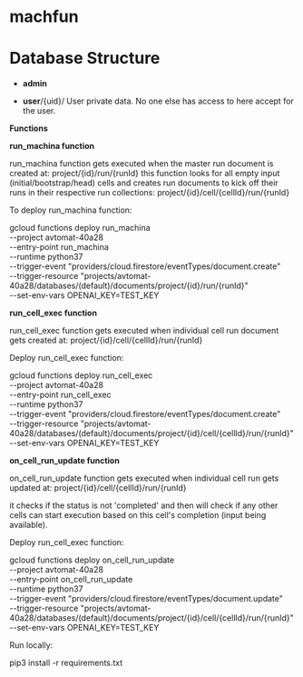 # machfun

Database Structure
==================

* **admin**

* **user**/{uid}/
  User private data. No one else has access to here accept for the user.


**Functions**

**run_machina function**

run_machina function gets executed when the master run document is created at:
  project/{id}/run/{runId}
this function looks for all empty input (initial/bootstrap/head) cells and 
creates run documents to kick off their runs in their respective run collections:
  project/{id}/cell/{cellId}/run/{runId}


To deploy run_machina function:

gcloud functions deploy run_machina \
  --project avtomat-40a28 \
  --entry-point run_machina \
  --runtime python37 \
  --trigger-event "providers/cloud.firestore/eventTypes/document.create" \
  --trigger-resource "projects/avtomat-40a28/databases/(default)/documents/project/{id}/run/{runId}" \
  --set-env-vars OPENAI_KEY=TEST_KEY


**run_cell_exec function**

run_cell_exec function gets executed when individual cell run
document gets created at: project/{id}/cell/{cellId}/run/{runId}


Deploy run_cell_exec function:

gcloud functions deploy run_cell_exec \
  --project avtomat-40a28 \
  --entry-point run_cell_exec \
  --runtime python37 \
  --trigger-event "providers/cloud.firestore/eventTypes/document.create" \
  --trigger-resource "projects/avtomat-40a28/databases/(default)/documents/project/{id}/cell/{cellId}/run/{runId}" \
  --set-env-vars OPENAI_KEY=TEST_KEY


**on_cell_run_update function**

on_cell_run_update function gets executed when individual cell run gets updated at: project/{id}/cell/{cellId}/run/{runId}

it checks if the status is not 'completed' and then will
check if any other cells can start execution based on this
cell's completion (input being available).

Deploy run_cell_exec function:

gcloud functions deploy on_cell_run_update \
  --project avtomat-40a28 \
  --entry-point on_cell_run_update \
  --runtime python37 \
  --trigger-event "providers/cloud.firestore/eventTypes/document.update" \
  --trigger-resource "projects/avtomat-40a28/databases/(default)/documents/project/{id}/cell/{cellId}/run/{runId}" \
  --set-env-vars OPENAI_KEY=TEST_KEY





Run locally:

pip3 install -r requirements.txt
